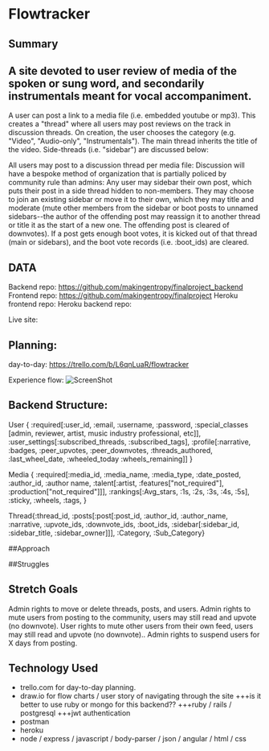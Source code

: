 # Flowtracker

## Summary
A site devoted to user review of media of the spoken or sung word, and secondarily instrumentals meant for vocal accompaniment.
--------------
A user can post a link to a media file (i.e. embedded youtube or mp3).  This creates a "thread" where all users may post reviews on the track in discussion threads. On creation, the user chooses the category (e.g. "Video", "Audio-only", "Instrumentals"). The main thread inherits the title of the video.  Side-threads (i.e. "sidebar") are discussed below:

All users may post to a discussion thread per media file:
Discussion will have a bespoke method of organization that is partially policed by community rule than admins:
Any user may sidebar their own post, which puts their post in a side thread hidden to non-members. They may choose to join an existing sidebar or move it to their own, which they may title and moderate (mute other members from the sidebar or boot posts to unnamed sidebars--the author of the offending post may reassign it to another thread or title it as the start of a new one.  The offending post is cleared of downvotes).
If a post gets enough boot votes, it is kicked out of that thread (main or sidebars), and the boot vote records (i.e. :boot_ids) are cleared.

## DATA

Backend repo:  https://github.com/makingentropy/finalproject_backend
Frontend repo: https://github.com/makingentropy/finalproject
Heroku frontend repo: 
Heroku backend repo:

Live site:

## Planning:
day-to-day: https://trello.com/b/L6qnLuaR/flowtracker

Experience flow:
![ScreenShot](/#.jpg)

## Backend Structure:
User {
  :required[:user_id, :email, :username, :password, :special_classes [admin, reviewer, artist, music industry        professional, etc]],
  :user_settings[:subscribed_threads, :subscribed_tags],
  :profile[:narrative, :badges, :peer_upvotes, :peer_downvotes, :threads_authored, :last_wheel_date, :wheeled_today :wheels_remaining]]
}

Media {
  :required[:media_id, :media_name, :media_type, :date_posted, :author_id, :author name, :talent[:artist, :features["not_required"], :production["not_required"]]],
  :rankings[:Avg_stars, :1s, :2s, :3s, :4s, :5s],
  :sticky, :wheels, :tags,
}

Thread{:thread_id, :posts[:post[:post_id, :author_id, :author_name, :narrative, :upvote_ids, :downvote_ids, :boot_ids, :sidebar[:sidebar_id, :sidebar_title, :sidebar_owner]]], :Category, :Sub_Category}

##Approach


##Struggles


## Stretch Goals
Admin rights to move or delete threads, posts, and users.
Admin rights to mute users from posting to the community, users may still read and upvote (no downvote).
User rights to mute other users from their own feed, users may still read and upvote (no downvote)..
Admin rights to suspend users for X days from posting.

## Technology Used
- trello.com for day-to-day planning.
- draw.io for flow charts / user story of navigating through the site
    +++is it better to use ruby or mongo for this backend??
      +++ruby / rails / postgresql
      +++jwt authentication
- postman
- heroku
- node / express / javascript / body-parser / json / angular / html / css
